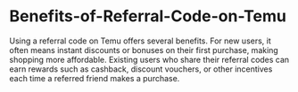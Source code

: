 # Benefits-of-Referral-Code-on-Temu
Using a referral code on Temu offers several benefits. For new users, it often means instant discounts or bonuses on their first purchase, making shopping more affordable. Existing users who share their referral codes can earn rewards such as cashback, discount vouchers, or other incentives each time a referred friend makes a purchase. 
